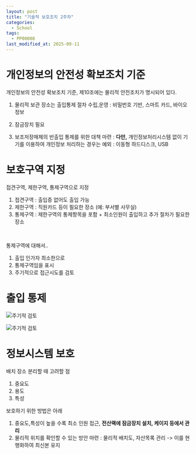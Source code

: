 ```yaml
---
layout: post
title: "기술적 보호조치 2주차"
categories:
  - School
tags:
  - PP00008
last_modified_at: 2025-09-11
---
```


# 개인정보의 안전성 확보조치 기준 

개인정보의 안전성 확보조치 기준, 제10조에는 물리적 안전조치가 명시되어 있다. <br>

1. 물리적 보관 장소는 출입통제 절차 수립,운영 
: 비밀번호 기반, 스마트 카드, 바이오 정보 

2. 잠금장치 필요 
3. 보조저장매체의 반출입 통제를 위한 대책 마련 
: **다만,** 개인정보처리시스템 없이 기기를 이용하여 개인정보 처리하는 경우는 예외 
: 이동형 하드디스크, USB 

# 보호구역 지정 

접견구역, 제한구역, 통제구역으로 지정 

1. 접견구역 : 출입증 없어도 출입 가능 
2. 제한구역 : 직원카드 등이 필요한 장소 (예: 부서별 사무실)
3. 통제구역 : 제한구역의 통제항목을 포함 + 최소인원이 출입하고 추가 절차가 필요한 장소 
<br>

통제구역에 대해서.. 
1. 출입 인가자 최소한으로 
2. 통제구역임을 표시 
3. 주기적으로 접근시도를 검토 

# 출입 통제 

![주기적 검토](../../../assets/images/250911_01.png)

![주기적 검토](../../../assets/images/250911_02.png)

# 정보시스템 보호 

배치 장소 분리할 때 고려할 점 
1. 중요도 
2. 용도 
3. 특성 

보호하기 위한 방법은 아래 
1. 중요도,특성이 높을 수록 최소 인원 접근, **전산랙에 잠금장치 설치, 케이지 등에서 관리** 
2. 물리적 위치를 확인할 수 있는 방안 마련 
: 물리적 배치도, 자산목록 관리 -> 이를 현행화하여 최신본 유지 
